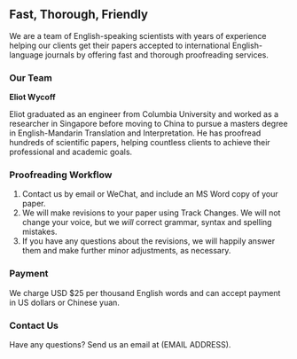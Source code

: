 ## Fast, Thorough, Friendly

We are a team of English-speaking scientists with years of experience helping our clients get their papers accepted to international English-language journals by offering fast and thorough proofreading services.

### Our Team

**Eliot Wycoff**

Eliot graduated as an engineer from Columbia University and worked as a researcher in Singapore before moving to China to pursue a masters degree in English-Mandarin Translation and Interpretation. He has proofread hundreds of scientific papers, helping countless clients to achieve their professional and academic goals.

### Proofreading Workflow

1. Contact us by email or WeChat, and include an MS Word copy of your paper.
2. We will make revisions to your paper using Track Changes. We will not change your voice, but we _will_ correct grammar, syntax and spelling mistakes.
3. If you have any questions about the revisions, we will happily answer them and make further minor adjustments, as necessary.

### Payment

We charge USD $25 per thousand English words and can accept payment in US dollars or Chinese yuan.

### Contact Us

Have any questions? Send us an email at (EMAIL ADDRESS).

